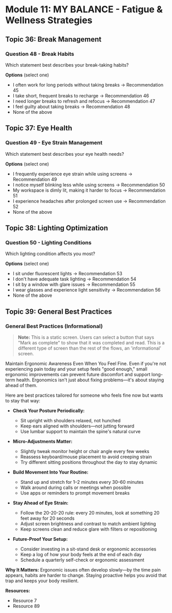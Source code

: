 # Module 11: MY BALANCE - Fatigue & Wellness Strategies

## Topic 36: Break Management

### Question 48 - Break Habits

Which statement best describes your break-taking habits?

**Options** (select one)

- I often work for long periods without taking breaks → Recommendation 45
- I take short, frequent breaks to recharge → Recommendation 46
- I need longer breaks to refresh and refocus → Recommendation 47
- I feel guilty about taking breaks → Recommendation 48
- None of the above

## Topic 37: Eye Health

### Question 49 - Eye Strain Management

Which statement best describes your eye health needs?

**Options** (select one)

- I frequently experience eye strain while using screens → Recommendation 49
- I notice myself blinking less while using screens → Recommendation 50
- My workspace is dimly lit, making it harder to focus → Recommendation 51
- I experience headaches after prolonged screen use → Recommendation 52
- None of the above

## Topic 38: Lighting Optimization

### Question 50 - Lighting Conditions

Which lighting condition affects you most?

**Options** (select one)

- I sit under fluorescent lights → Recommendation 53
- I don't have adequate task lighting → Recommendation 54
- I sit by a window with glare issues → Recommendation 55
- I wear glasses and experience light sensitivity → Recommendation 56
- None of the above

## Topic 39: General Best Practices

### General Best Practices (Informational)

> **Note:** This is a static screen. Users can select a button that says "Mark as complete" to show that it was completed and read. This is a different type of screen than the rest of the flows, an 'informational' screen.

Maintain Ergonomic Awareness Even When You Feel Fine. Even if you're not experiencing pain today and your setup feels "good enough," small ergonomic improvements can prevent future discomfort and support long-term health. Ergonomics isn't just about fixing problems—it's about staying ahead of them.

Here are best practices tailored for someone who feels fine now but wants to stay that way:

- **Check Your Posture Periodically:**

  - Sit upright with shoulders relaxed, not hunched
  - Keep ears aligned with shoulders—not jutting forward
  - Use lumbar support to maintain the spine's natural curve

- **Micro-Adjustments Matter:**

  - Slightly tweak monitor height or chair angle every few weeks
  - Reassess keyboard/mouse placement to avoid creeping strain
  - Try different sitting positions throughout the day to stay dynamic

- **Build Movement Into Your Routine:**

  - Stand up and stretch for 1–2 minutes every 30–60 minutes
  - Walk around during calls or meetings when possible
  - Use apps or reminders to prompt movement breaks

- **Stay Ahead of Eye Strain:**

  - Follow the 20-20-20 rule: every 20 minutes, look at something 20 feet away for 20 seconds
  - Adjust screen brightness and contrast to match ambient lighting
  - Keep screens clean and reduce glare with filters or repositioning

- **Future-Proof Your Setup:**
  - Consider investing in a sit-stand desk or ergonomic accessories
  - Keep a log of how your body feels at the end of each day
  - Schedule a quarterly self-check or ergonomic assessment

**Why It Matters:**
Ergonomic issues often develop slowly—by the time pain appears, habits are harder to change. Staying proactive helps you avoid that trap and keeps your body resilient.

**Resources:**

- Resource 7
- Resource 89
